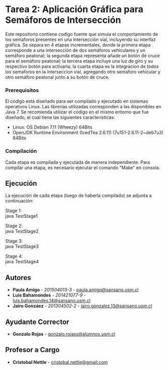 # Tarea 2: Aplicación Gráfica para Semáforos de Intersección

Este repositorio contiene codigo fuente que simula el comportamiento de los semaforos presentes en una intersección vial, incluyendo su interfaz gráfica. Se separa en 4 etapas incrementales, donde la primera etapa corresponde a una intersección de dos semáforos vehiculares y un semáforo peatonal; la segunda etapa representa añade un botón de cruce para el semáforo peatonal; la tercera etapa incluye una luz de giro y su respectivo botón para activarla; la cuarta etapa es la integracion de todos los semaforos en la interseccion vial, agregando otro semaforo vehicular y otro semáforo peatonal junto a su botón de cruce.

### Prerequisitos

El código está diseñado para ser compilado y ejecutado en sistemas operativos Linux.
Las librerias utilizadas corresponden a las disponibles en Java 7.
Se recomienda utilizar el código en el mismo entorno que fue diseñado, el cual tiene las siguientes características:

- Linux: OS Debian 7.11 (Wheezy) 64Bits
- OpenJDK Runtime Environment (IcedTea 2.6.11) (7u151-2.6.11-2~deb7u3) 64Bits


### Compilación

Cada etapa es compilada y ejecutada de manera independiente. Para compilar una etapa, es necesario ejecutar el comando "Make" en consola.

## Ejecución

La ejecución de cada etapa (luego de haberla compilado) se adjunta a continuación:<p>

Stage 1:<br>
java TestStage1<br>

Stage 2:<br>
java TestStage2 <br>

Stage 3:<br>
java TestStage3 <br>

Stage 4:<br>
java TestStage4 <br>

## Autores

* **Paula Amigo** - *201504013-3* - paula.amigo@sansano.usm.cl
* **Luis Bahamondes** - *201421077-9* - luis.bahamondes.14@sansano.usm.cl
* **Jairo Gonzáez** - *201304502-2* - jairo.gonzalez.13@sansano.usm.cl


## Ayudante Corrector
* **Gonzalo Rojas** - gonzalo.rojass@alumnos.usm.cl

## Profesor a Cargo
* **Cristobal Nettle** - cristobal.nettle@gmail.com
